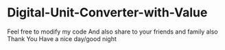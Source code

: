 # Digital-Unit-Converter-with-Value

Feel free to modify my code
And also share to your friends and family also
Thank You
Have a nice day/good night
